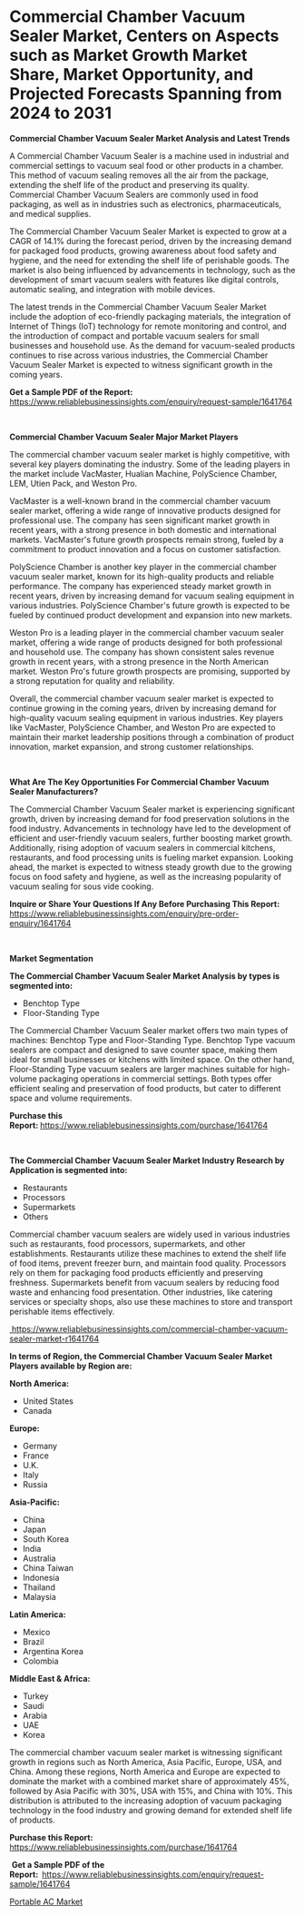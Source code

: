 <p><h1>Commercial Chamber Vacuum Sealer Market, Centers on Aspects such as Market Growth Market Share, Market Opportunity, and Projected Forecasts Spanning from 2024 to 2031</h1></p><p><strong>Commercial Chamber Vacuum Sealer Market Analysis and Latest Trends</strong></p>
<p><p>A Commercial Chamber Vacuum Sealer is a machine used in industrial and commercial settings to vacuum seal food or other products in a chamber. This method of vacuum sealing removes all the air from the package, extending the shelf life of the product and preserving its quality. Commercial Chamber Vacuum Sealers are commonly used in food packaging, as well as in industries such as electronics, pharmaceuticals, and medical supplies.</p><p>The Commercial Chamber Vacuum Sealer Market is expected to grow at a CAGR of 14.1% during the forecast period, driven by the increasing demand for packaged food products, growing awareness about food safety and hygiene, and the need for extending the shelf life of perishable goods. The market is also being influenced by advancements in technology, such as the development of smart vacuum sealers with features like digital controls, automatic sealing, and integration with mobile devices.</p><p>The latest trends in the Commercial Chamber Vacuum Sealer Market include the adoption of eco-friendly packaging materials, the integration of Internet of Things (IoT) technology for remote monitoring and control, and the introduction of compact and portable vacuum sealers for small businesses and household use. As the demand for vacuum-sealed products continues to rise across various industries, the Commercial Chamber Vacuum Sealer Market is expected to witness significant growth in the coming years.</p></p>
<p><strong>Get a Sample PDF of the Report:&nbsp;</strong> <a href="https://www.reliablebusinessinsights.com/enquiry/request-sample/1641764">https://www.reliablebusinessinsights.com/enquiry/request-sample/1641764</a></p>
<p>&nbsp;</p>
<p><strong>Commercial Chamber Vacuum Sealer Major Market Players</strong></p>
<p><p>The commercial chamber vacuum sealer market is highly competitive, with several key players dominating the industry. Some of the leading players in the market include VacMaster, Hualian Machine, PolyScience Chamber, LEM, Utien Pack, and Weston Pro.</p><p>VacMaster is a well-known brand in the commercial chamber vacuum sealer market, offering a wide range of innovative products designed for professional use. The company has seen significant market growth in recent years, with a strong presence in both domestic and international markets. VacMaster's future growth prospects remain strong, fueled by a commitment to product innovation and a focus on customer satisfaction.</p><p>PolyScience Chamber is another key player in the commercial chamber vacuum sealer market, known for its high-quality products and reliable performance. The company has experienced steady market growth in recent years, driven by increasing demand for vacuum sealing equipment in various industries. PolyScience Chamber's future growth is expected to be fueled by continued product development and expansion into new markets.</p><p>Weston Pro is a leading player in the commercial chamber vacuum sealer market, offering a wide range of products designed for both professional and household use. The company has shown consistent sales revenue growth in recent years, with a strong presence in the North American market. Weston Pro's future growth prospects are promising, supported by a strong reputation for quality and reliability.</p><p>Overall, the commercial chamber vacuum sealer market is expected to continue growing in the coming years, driven by increasing demand for high-quality vacuum sealing equipment in various industries. Key players like VacMaster, PolyScience Chamber, and Weston Pro are expected to maintain their market leadership positions through a combination of product innovation, market expansion, and strong customer relationships.</p></p>
<p>&nbsp;</p>
<p><strong>What Are The Key Opportunities For Commercial Chamber Vacuum Sealer Manufacturers?</strong></p>
<p><p>The Commercial Chamber Vacuum Sealer market is experiencing significant growth, driven by increasing demand for food preservation solutions in the food industry. Advancements in technology have led to the development of efficient and user-friendly vacuum sealers, further boosting market growth. Additionally, rising adoption of vacuum sealers in commercial kitchens, restaurants, and food processing units is fueling market expansion. Looking ahead, the market is expected to witness steady growth due to the growing focus on food safety and hygiene, as well as the increasing popularity of vacuum sealing for sous vide cooking.</p></p>
<p><strong>Inquire or Share Your Questions If Any Before Purchasing This Report:</strong> <a href="https://www.reliablebusinessinsights.com/enquiry/pre-order-enquiry/1641764">https://www.reliablebusinessinsights.com/enquiry/pre-order-enquiry/1641764</a></p>
<p>&nbsp;</p>
<p><strong>Market Segmentation</strong></p>
<p><strong>The Commercial Chamber Vacuum Sealer Market Analysis by types is segmented into:</strong></p>
<p><ul><li>Benchtop Type</li><li>Floor-Standing Type</li></ul></p>
<p><p>The Commercial Chamber Vacuum Sealer market offers two main types of machines: Benchtop Type and Floor-Standing Type. Benchtop Type vacuum sealers are compact and designed to save counter space, making them ideal for small businesses or kitchens with limited space. On the other hand, Floor-Standing Type vacuum sealers are larger machines suitable for high-volume packaging operations in commercial settings. Both types offer efficient sealing and preservation of food products, but cater to different space and volume requirements.</p></p>
<p><strong>Purchase this Report:&nbsp;</strong><a href="https://www.reliablebusinessinsights.com/purchase/1641764">https://www.reliablebusinessinsights.com/purchase/1641764</a></p>
<p>&nbsp;</p>
<p><strong>The Commercial Chamber Vacuum Sealer Market Industry Research by Application is segmented into:</strong></p>
<p><ul><li>Restaurants</li><li>Processors</li><li>Supermarkets</li><li>Others</li></ul></p>
<p><p>Commercial chamber vacuum sealers are widely used in various industries such as restaurants, food processors, supermarkets, and other establishments. Restaurants utilize these machines to extend the shelf life of food items, prevent freezer burn, and maintain food quality. Processors rely on them for packaging food products efficiently and preserving freshness. Supermarkets benefit from vacuum sealers by reducing food waste and enhancing food presentation. Other industries, like catering services or specialty shops, also use these machines to store and transport perishable items effectively.</p></p>
<p><a href="https://www.reliablebusinessinsights.com/commercial-chamber-vacuum-sealer-market-r1641764">&nbsp;https://www.reliablebusinessinsights.com/commercial-chamber-vacuum-sealer-market-r1641764</a></p>
<p><strong>In terms of Region, the Commercial Chamber Vacuum Sealer Market Players available by Region are:</strong></p>
<p>
    <p> <strong> North America: </strong>
        <ul>
            <li>United States</li>
            <li>Canada</li>
        </ul>
        </p> 
    <p> <strong> Europe: </strong>
        <ul>
            <li>Germany</li>
            <li>France</li>
            <li>U.K.</li>
            <li>Italy</li>
            <li>Russia</li>
        </ul>
        </p> 
    <p> <strong> Asia-Pacific: </strong>
        <ul>
            <li>China</li>
            <li>Japan</li>
            <li>South Korea</li>
            <li>India</li>
            <li>Australia</li>
            <li>China Taiwan</li>
            <li>Indonesia</li>
            <li>Thailand</li>
            <li>Malaysia</li>
        </ul>
        </p> 
    <p> <strong> Latin America: </strong>
        <ul>
            <li>Mexico</li>
            <li>Brazil</li>
            <li>Argentina Korea</li>
            <li>Colombia</li>
        </ul>
        </p> 
    <p> <strong> Middle East & Africa: </strong>
        <ul>
            <li>Turkey</li>
            <li>Saudi</li>
            <li>Arabia</li>
            <li>UAE</li>
            <li>Korea</li>
        </ul>
    </p>
    </p>
<p><p>The commercial chamber vacuum sealer market is witnessing significant growth in regions such as North America, Asia Pacific, Europe, USA, and China. Among these regions, North America and Europe are expected to dominate the market with a combined market share of approximately 45%, followed by Asia Pacific with 30%, USA with 15%, and China with 10%. This distribution is attributed to the increasing adoption of vacuum packaging technology in the food industry and growing demand for extended shelf life of products.</p></p>
<p><strong>Purchase this Report: </strong><a href="https://www.reliablebusinessinsights.com/purchase/1641764">https://www.reliablebusinessinsights.com/purchase/1641764</a></p>
<p>&nbsp;<strong>Get a Sample PDF of the Report:&nbsp;&nbsp;</strong><a href="https://www.reliablebusinessinsights.com/enquiry/request-sample/1641764">https://www.reliablebusinessinsights.com/enquiry/request-sample/1641764</a></p>
<p><strong></strong></p>
<p><p><a href="https://github.com/lbird53714/Market-Research-Report-List-5/blob/main/portable-ac-market.md">Portable AC Market</a></p></p>